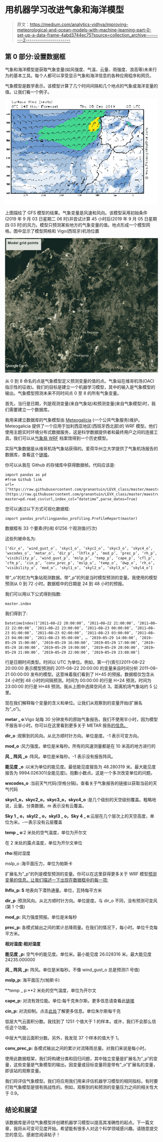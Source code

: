 # 用机器学习改进气象和海洋模型

> 原文：<https://medium.com/analytics-vidhya/improving-meteorological-and-ocean-models-with-machine-learning-part-0-set-up-a-data-frame-4abd3744ec75?source=collection_archive---------2----------------------->

## 第 0 部分:设置数据框

气象和海洋模型是获取气象变量(如风强度、气温、云量、雨强度、浪高等)未来行为的基本工具。每个人都可以享受显示气象和海洋信息的各种应用程序和网页。

气象模型是数学表示。该模型计算了几个时间间隔和几个地点的气象或海洋变量的值。让我们看一个例子。

![](img/9095aa6ae3fecbc19628e3a22937be73.png)

上图描绘了 GFS 模型的结果。气象变量是风速和风向。该模型采用初始条件(2019 年 9 月 03 日星期二 06 时)并尝试计算 45 小时后(2019 年 9 月 05 日星期四 03 时)的风力。模型只预测某些地方的气象变量的值。地点形成一个模型网格。图中显示了模型网格和 Vigo(西班牙)机场位置

![](img/b9c32078ebb5e219705b7a9c6aeff283.png)

从 0 到 8 命名的点是气象模型定义预测变量的值的点。气象站在维哥机场(OACI 指示性的征收)。我们的目标是建立一个机器学习模型，其中的输入是气象模型的输出。气象模型预测未来不同时间点 0 至 8 的所有气象变量。

首先，当行是日期，列是观测变量(来自气象站)和预测变量(来自气象模型)时，我们需要建立一个数据库。

我用来建立数据库的气象模型由 [Meteogalicia](https://www.meteogalicia.gal/web/inicio.action) (一个公共气象服务)维护。Meteogalicia 提供了一个应用于加利西亚地区(西班牙西北部)的 WRF 模型。他们使用主题实时环境分布式数据服务，这是科学数据提供者和最终用户之间的连接工具。我们可以从[气象局 WRF](http://mandeo.meteogalicia.es/thredds/catalogos/DATOS/ARCHIVE/WRF/WRF_hist.html) 档案馆得到一个历史模型。

实际气象数据是从维哥机场气象站获得的。爱荷华州立大学提供了气象机场报告的数据库，查看这个[链接](https://mesonet.agron.iastate.edu/request/download.phtml?network=ES__ASOS)。

你可以从我在 Github 的存储库中获得数据帧。代码应该是:

```
import pandas as pd
#from Github link 
url=["https://raw.githubusercontent.com/granantuin/LEVX_class/master/maestro.csv](https://raw.githubusercontent.com/granantuin/LEVX_class/master/maestro.csv)"
master=pd.read_csv(url,index_col=”datetime”,parse_dates=True)
```

您可以通过以下方式可视化数据框:

```
import pandas_profilingpandas_profiling.ProfileReport(master)
```

数据框有 33 个要素(列)和 61256 个观测值(行次)

这些列被命名为:

```
[‘dir_o’, ‘wind_gust_o’, ‘skyc1_o’, ‘skyc2_o’, ‘skyc3_o’, ‘skyc4_o’, ‘wxcodes_o’, ‘metar_o’, ‘dir_p’, ‘lhflx_p’, ‘mod_p’, ‘prec_p’, ‘rh_p’, ‘visibility_p’, ‘wind_gust_p’, ‘mslp_p’, ‘temp_p’, ‘cape_p’, ‘cfl_p’, ‘cfm_p’, ‘cin_p’, ‘conv_prec_p’, ‘mslp_o’, ‘temp_o’, ‘dwp_o’, ‘rh_o’, ‘visibility_o’, ‘mod_o’, ‘skyl1_o’, ‘skyl2_o’, ‘skyl3_o’, ‘skyl4_o’]
```

带“_o”的栏为气象站观测数据。带“_p”的列是当时模型预测的变量。我使用的模型预测从 0 到 72 小时。数据框中的日期是 24 到 48 小时的预报。

我们可以用以下公式得到指数:

```
master.index
```

我们得到了:

```
DatetimeIndex([‘2011–08–22 20:00:00’, ‘2011–08–22 21:00:00’, ‘2011–08–22 22:00:00’, ‘2011–08–22 23:00:00’, ‘2011–08–23 00:00:00’, ‘2011–08–23 01:00:00’, ‘2011–08–23 02:00:00’, ‘2011–08–23 03:00:00’, ‘2011–08–23 04:00:00’, ‘2011–08–23 05:00:00’, … ‘2019–05–29 14:00:00’, ‘2019–05–29 15:00:00’, ‘2019–05–29 16:00:00’, ‘2019–05–29 17:00:00’, ‘2019–05–29 18:00:00’, ‘2019–05–29 19:00:00’, ‘2019–05–29 20:00:00’, ‘2019–05–29 21:00:00’, ‘2019–05–29 22:00:00’, ‘2019–05–29 23:00:00’]
```

行是日期时间类型。时间以 UTC 为单位。例如，第一行(索引)2011–08–22 20:00:00 表示模型预测的 2011–08–22 20:00:00 的变量来自时间分析 2011–08–21 00:00:00 发布的模型。这意味着我们看到了 H+45 的预报。数据框仅包含从 24 小时到 48 小时的间隔预测。时间为 00:00:00 的行是 H+24 预测，时间为 23:00:00 的行是 H+48 预测。我从上图中选择空间点 3。距离机场气象站约 5 公里。

现在我们解释每个变量的含义和单位。让我们从观察到的变量开始(扩展名为“_o”)。

**metar _ o**:Vigo 站每 30 分钟发布的原始气象报告。我们不使用半小时，因为模型不报告半小时。你可以在这里看到更多关于 METAR 报告[的信息。](https://en.wikipedia.org/wiki/METAR)

**dir_o** :观察到的风向。从北方顺时针方向。单位是度。-1 表示可变方向。

**mod_o** :风力强度。单位是米每秒。所有的风速测量都是在 10 米高的地方进行的

**风 _ 阵风 _o** :阵风。单位是米每秒。-1 表示没有报告阵风。

**能见度 _o** :以米为单位的能见度。最低能见度报告为 48.280319 米。最大能见度报告为 9994.026301(全能见度)。抱歉小数点。这是一个多次改变单位的问题。

**wxcodes_o** :当前天气代码(空格分隔)。查看关于气象报告的链接以获取当前的天气代码

**skyc1_o，skyc2_o，skyc3_o，skyc4_o** :是几个级别的天空级别覆盖。粗略地说，云量。分类数据。m 表示没有云覆盖。

**Sky 1 _ o，skyl2 _ o，skyl3 _ o，Sky 4 _ o**:云层在几个层次上的天空高度，单位为米。-一表示没有云层覆盖

**temp _ o**:2 米处的空气温度，单位为开尔文

在 2 米处的露点温度，单位为开尔文单位

**rho**:相对湿度

mslp_o :海平面压力，单位为帕斯卡

扩展名为“_p”的列是模型预测的变量。你可以在这里获得更多关于 WRF 模型[预测变量的信息。让我们描述一下出现在数据框中的每一项:](http://mandeo.meteogalicia.es/thredds/dodsC/modelos/WRF_HIST/d02/2015/08/wrf_arw_det_history_d02_20150829_0000.nc4.html)

**lhflx_p: S** 地表向下潜热通量。单位，瓦特每平方米

**dir_p** :预测风向。从北方顺时针方向。单位是度。与 dir_o 不同，没有预测可变风(第 1 个值)

**mod_p:** 风力强度预报。单位是米每秒

**prec_p:** 各模式输出之间的累计总降雨量。在我们的情况下，每小时。单位千克每平方米。

**相对湿度:相对湿度**

**能见度 _p:** 空气中的能见度。单位米。最小能见度 26.028316 米。最大能见度 24235.000000

**风 _ 阵风 _p:** 阵风。单位是米每秒。不像 wind_gust_o 总是预测(1 号值)

**mslp_p:** 海平面压力(帕斯卡)

**temp _ p:**2 米处的空气温度，单位为开尔文

**cape_p:** 对流有效位能。单位:每千克朱尔斯。更多信息请查看此[链接](https://en.wikipedia.org/wiki/Convective_available_potential_energy)

**cin_p:** 对流抑制。点击[此处](https://en.wikipedia.org/wiki/Convective_inhibition)了解更多信息。单位朱尔斯每千克

低层大气云面积分数。我找到了 1251 个值大于 1 的样本。或许，我们不会那么信任这个功能。

中层大气层云面积分数。另外，我发现 37 个样本的值大于 1。

**conv_prec_p:** 各模式输出之间的累计对流降雨总量。对我们来说是每小时。

使用此数据框架，我们将构建分类和回归问题，其中独立变量是扩展名为“_p”的变量，这些变量是气象模型的输出。因变量或目标变量将是带有“_o”扩展名的变量，即该站的观察变量。

我们将评估气象模型。我们将应用我们用来评估机器学习模型的相同指标。有时要打败气象模型是很有挑战性的。例如，观察到的和预测的变量压力之间的相关性大于 0.9。

## 结论和展望

该数据库是评估气象模型并创建机器学习模型以提高其准确性的起点。下一篇文章，我将从可变可见度开始。希望能有很多人对这个科学领域感兴趣。请随意提交您的意见。感谢您阅读帖子！